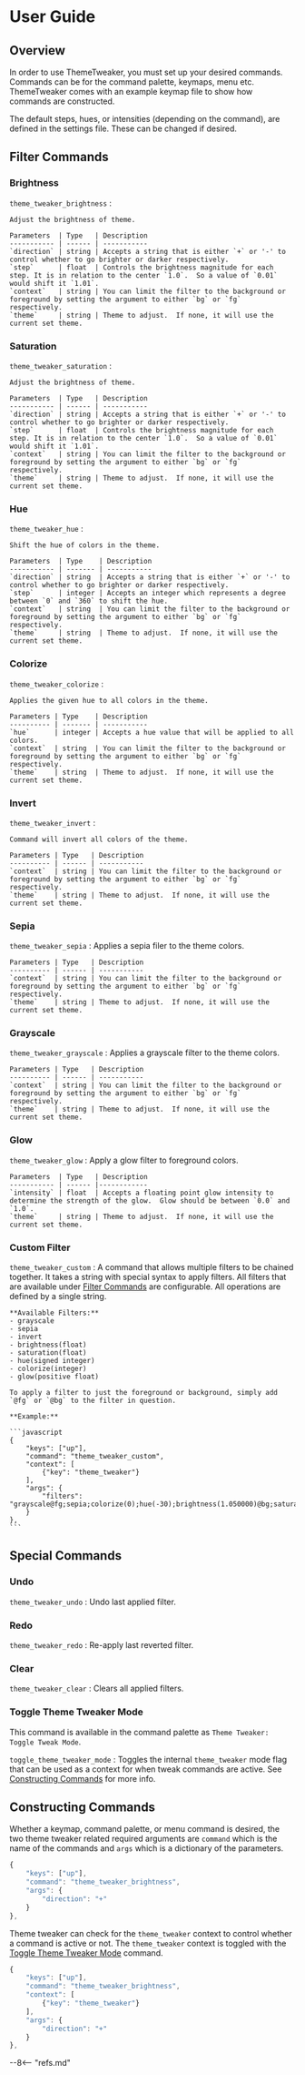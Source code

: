 # User Guide

## Overview

In order to use ThemeTweaker, you must set up your desired commands.  Commands can be for the command palette, keymaps, menu etc.  ThemeTweaker comes with an example keymap file to show how commands are constructed.

The default steps, hues, or intensities (depending on the command), are defined in the settings file.  These can be changed if desired.

## Filter Commands

### Brightness

`theme_tweaker_brightness`
: 

    Adjust the brightness of theme.

    Parameters  | Type   | Description
    ----------- | ------ | -----------
    `direction` | string | Accepts a string that is either `+` or '-' to control whether to go brighter or darker respectively.
    `step`      | float  | Controls the brightness magnitude for each step. It is in relation to the center `1.0`.  So a value of `0.01` would shift it `1.01`.
    `context`   | string | You can limit the filter to the background or foreground by setting the argument to either `bg` or `fg` respectively.
    `theme`     | string | Theme to adjust.  If none, it will use the current set theme.

### Saturation

`theme_tweaker_saturation`
: 

    Adjust the brightness of theme.

    Parameters  | Type   | Description
    ----------- | ------ | -----------
    `direction` | string | Accepts a string that is either `+` or '-' to control whether to go brighter or darker respectively.
    `step`      | float  | Controls the brightness magnitude for each step. It is in relation to the center `1.0`.  So a value of `0.01` would shift it `1.01`.
    `context`   | string | You can limit the filter to the background or foreground by setting the argument to either `bg` or `fg` respectively.
    `theme`     | string | Theme to adjust.  If none, it will use the current set theme.

### Hue

`theme_tweaker_hue`
: 

    Shift the hue of colors in the theme.

    Parameters  | Type    | Description
    ----------- | ------- | -----------
    `direction` | string  | Accepts a string that is either `+` or '-' to control whether to go brighter or darker respectively.
    `step`      | integer | Accepts an integer which represents a degree between `0` and `360` to shift the hue.
    `context`   | string  | You can limit the filter to the background or foreground by setting the argument to either `bg` or `fg` respectively.
    `theme`     | string  | Theme to adjust.  If none, it will use the current set theme.

### Colorize

`theme_tweaker_colorize`
: 

    Applies the given hue to all colors in the theme.

    Parameters | Type    | Description
    ---------- | ------- | -----------
    `hue`      | integer | Accepts a hue value that will be applied to all colors.
    `context`  | string  | You can limit the filter to the background or foreground by setting the argument to either `bg` or `fg` respectively.
    `theme`    | string  | Theme to adjust.  If none, it will use the current set theme.

### Invert

`theme_tweaker_invert`
: 

    Command will invert all colors of the theme.

    Parameters | Type   | Description
    ---------- | ------ | -----------
    `context`  | string | You can limit the filter to the background or foreground by setting the argument to either `bg` or `fg` respectively.
    `theme`    | string | Theme to adjust.  If none, it will use the current set theme.

### Sepia

`theme_tweaker_sepia`
: 
    Applies a sepia filer to the theme colors.

    Parameters | Type   | Description
    ---------- | ------ | -----------
    `context`  | string | You can limit the filter to the background or foreground by setting the argument to either `bg` or `fg` respectively.
    `theme`    | string | Theme to adjust.  If none, it will use the current set theme.

### Grayscale

`theme_tweaker_grayscale`
: 
   Applies a grayscale filter to the theme colors.

    Parameters | Type   | Description
    ---------- | ------ | -----------
    `context`  | string | You can limit the filter to the background or foreground by setting the argument to either `bg` or `fg` respectively.
    `theme`    | string | Theme to adjust.  If none, it will use the current set theme.

### Glow

`theme_tweaker_glow`
: 
    Apply a glow filter to foreground colors.

    Parameters  | Type   | Description
    ----------- | ------ |------------
    `intensity` | float  | Accepts a floating point glow intensity to determine the strength of the glow.  Glow should be between `0.0` and `1.0`.
    `theme`     | string | Theme to adjust.  If none, it will use the current set theme.

### Custom Filter

`theme_tweaker_custom`
: 
    A command that allows multiple filters to be chained together.  It takes a string with special syntax to apply filters.  All filters that are available under [Filter Commands](#filter-commands) are configurable.  All operations are defined by a single string.

    **Available Filters:**
    - grayscale
    - sepia
    - invert
    - brightness(float)
    - saturation(float)
    - hue(signed integer)
    - colorize(integer)
    - glow(positive float)

    To apply a filter to just the foreground or background, simply add `@fg` or `@bg` to the filter in question.

    **Example:**

    ```javascript
    {
        "keys": ["up"],
        "command": "theme_tweaker_custom",
        "context": [
            {"key": "theme_tweaker"}
        ],
        "args": {
            "filters": "grayscale@fg;sepia;colorize(0);hue(-30);brightness(1.050000)@bg;saturation(0.900000);brightness(0.950000)"
        }
    },
    ```

## Special Commands

### Undo

`theme_tweaker_undo`
: 
    Undo last applied filter.

### Redo

`theme_tweaker_redo`
: 
    Re-apply last reverted filter.

### Clear

`theme_tweaker_clear`
: 
    Clears all applied filters.

### Toggle Theme Tweaker Mode

This command is available in the command palette as `Theme Tweaker: Toggle Tweak Mode`.

`toggle_theme_tweaker_mode`
: 
    Toggles the internal `theme_tweaker` mode flag that can be used as a context for when tweak commands are active.  See [Constructing Commands](#constructing-commands) for more info.

## Constructing Commands

Whether a keymap, command palette, or menu command is desired, the two theme tweaker related required arguments are `command` which is the name of the commands and `args` which is a dictionary of the parameters.

```javascript
{
    "keys": ["up"],
    "command": "theme_tweaker_brightness",
    "args": {
        "direction": "+"
    }
},
```

Theme tweaker can check for the `theme_tweaker` context to control whether a command is active or not.  The `theme_tweaker` context is toggled with the [Toggle Theme Tweaker Mode](#toggle-theme-tweaker-mode) command.

```javascript
{
    "keys": ["up"],
    "command": "theme_tweaker_brightness",
    "context": [
        {"key": "theme_tweaker"}
    ],
    "args": {
        "direction": "+"
    }
},
```

--8<-- "refs.md"
